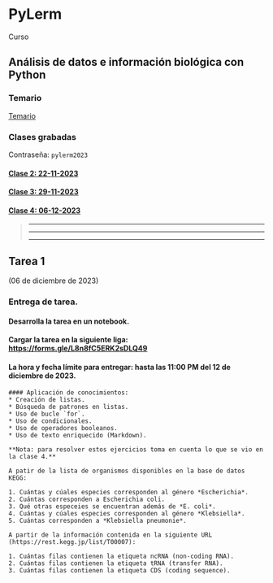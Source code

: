 # PyLerm
Curso

## Análisis de datos e información biológica con Python

### Temario

[Temario](https://github.com/eduardo1011/PyLerm/blob/main/UNIDAD%20DE%20ENSE%C3%91ANZA%20UEA%20Optativa.pdf)  

### Clases grabadas

Contraseña: `pylerm2023`

#### [Clase 2: 22-11-2023](https://1drv.ms/v/s!ArGs92xOZGDEkkf1DeY1avHQecz2?e=7okcKK)


#### [Clase 3: 29-11-2023](https://1drv.ms/v/s!ArGs92xOZGDEkkg2yE70cSIR4UTk?e=yIqxPI)


#### [Clase 4: 06-12-2023](https://1drv.ms/v/s!ArGs92xOZGDEkkmc0qeqEKrHupZ_?e=wGzzJG)




>---------------------
>---------------------
>---------------------

## Tarea 1  

(06 de diciembre de 2023)

### **Entrega de tarea.**
#### **Desarrolla la tarea en un notebook.**
#### **Cargar la tarea en la siguiente liga: https://forms.gle/L8n8fC5ERK2sDLQ49**
#### **La hora y fecha límite para entregar: hasta las 11:00 PM del 12 de diciembre de 2023.**

```
#### Aplicación de conocimientos:  
* Creación de listas.
* Búsqueda de patrones en listas.
* Uso de bucle `for`.
* Uso de condicionales.
* Uso de operadores booleanos.
* Uso de texto enriquecido (Markdown).

**Nota: para resolver estos ejercicios toma en cuenta lo que se vio en la clase 4.**

A patir de la lista de organismos disponibles en la base de datos KEGG:

1. Cuántas y cúales especies corresponden al género *Escherichia*.
2. Cuántas corresponden a Escherichia coli.
3. Qué otras especeies se encuentran además de *E. coli*.
4. Cuántas y cúales especies corresponden al género *Klebsiella*.
5. Cuántas corresponden a *Klebsiella pneumonie*.

A partir de la información contenida en la siguiente URL (https://rest.kegg.jp/list/T00007):

1. Cuántas filas contienen la etiqueta ncRNA (non-coding RNA).
2. Cuántas filas contienen la etiqueta tRNA (transfer RNA).
3. Cuántas filas contienen la etiqueta CDS (coding sequence).
```

